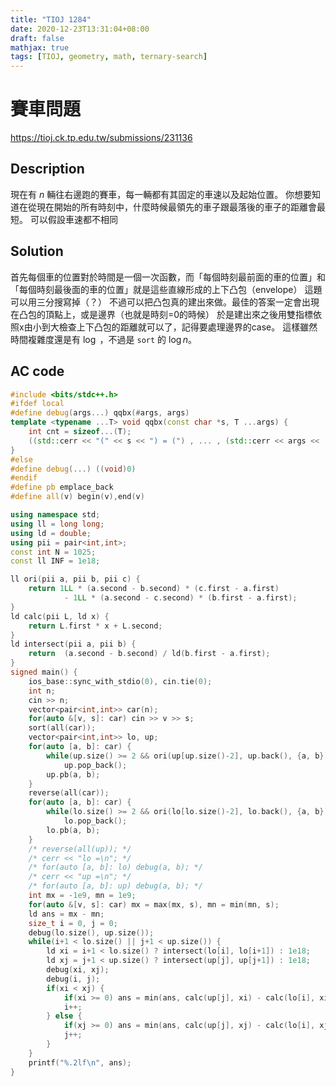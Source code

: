 ```yaml
---
title: "TIOJ 1284"
date: 2020-12-23T13:31:04+08:00
draft: false
mathjax: true
tags: [TIOJ, geometry, math, ternary-search]
---
```


# 賽車問題
https://tioj.ck.tp.edu.tw/submissions/231136

## Description
現在有 $n$ 輛往右邊跑的賽車，每一輛都有其固定的車速以及起始位置。
你想要知道在從現在開始的所有時刻中，什麼時候最領先的車子跟最落後的車子的距離會最短。
可以假設車速都不相同

## Solution
首先每個車的位置對於時間是一個一次函數，而「每個時刻最前面的車的位置」和「每個時刻最後面的車的位置」就是這些直線形成的上下凸包（envelope）
這題可以用三分搜寫掉（？）
不過可以把凸包真的建出來做。最佳的答案一定會出現在凸包的頂點上，或是邊界（也就是時刻=0的時候）
於是建出來之後用雙指標依照x由小到大檢查上下凸包的距離就可以了，記得要處理邊界的case。
這樣雖然時間複雜度還是有 $\log$ ，不過是 `sort` 的 $\log n$。

## AC code
```cpp
#include <bits/stdc++.h>
#ifdef local
#define debug(args...) qqbx(#args, args)
template <typename ...T> void qqbx(const char *s, T ...args) {
    int cnt = sizeof...(T);
    ((std::cerr << "(" << s << ") = (") , ... , (std::cerr << args << (--cnt ? ", " : ")\n")));
}
#else
#define debug(...) ((void)0)
#endif
#define pb emplace_back
#define all(v) begin(v),end(v)

using namespace std;
using ll = long long;
using ld = double;
using pii = pair<int,int>;
const int N = 1025;
const ll INF = 1e18;

ll ori(pii a, pii b, pii c) {
    return 1LL * (a.second - b.second) * (c.first - a.first)
            - 1LL * (a.second - c.second) * (b.first - a.first);
}
ld calc(pii L, ld x) {
    return L.first * x + L.second;
}
ld intersect(pii a, pii b) {
    return  (a.second - b.second) / ld(b.first - a.first);
}
signed main() {
    ios_base::sync_with_stdio(0), cin.tie(0);
    int n;
    cin >> n;
    vector<pair<int,int>> car(n);
    for(auto &[v, s]: car) cin >> v >> s;
    sort(all(car));
    vector<pair<int,int>> lo, up;
    for(auto [a, b]: car) {
        while(up.size() >= 2 && ori(up[up.size()-2], up.back(), {a, b}) >= 0)
            up.pop_back();
        up.pb(a, b);
    }
    reverse(all(car));
    for(auto [a, b]: car) {
        while(lo.size() >= 2 && ori(lo[lo.size()-2], lo.back(), {a, b}) >= 0)
            lo.pop_back();
        lo.pb(a, b);
    }
    /* reverse(all(up)); */
    /* cerr << "lo =\n"; */
    /* for(auto [a, b]: lo) debug(a, b); */
    /* cerr << "up =\n"; */
    /* for(auto [a, b]: up) debug(a, b); */
    int mx = -1e9, mn = 1e9;
    for(auto &[v, s]: car) mx = max(mx, s), mn = min(mn, s);
    ld ans = mx - mn;
    size_t i = 0, j = 0;
    debug(lo.size(), up.size());
    while(i+1 < lo.size() || j+1 < up.size()) {
        ld xi = i+1 < lo.size() ? intersect(lo[i], lo[i+1]) : 1e18;
        ld xj = j+1 < up.size() ? intersect(up[j], up[j+1]) : 1e18;
        debug(xi, xj);
        debug(i, j);
        if(xi < xj) {
            if(xi >= 0) ans = min(ans, calc(up[j], xi) - calc(lo[i], xi));
            i++;
        } else {
            if(xj >= 0) ans = min(ans, calc(up[j], xj) - calc(lo[i], xj));
            j++;
        }
    }
    printf("%.2lf\n", ans);
}
```
